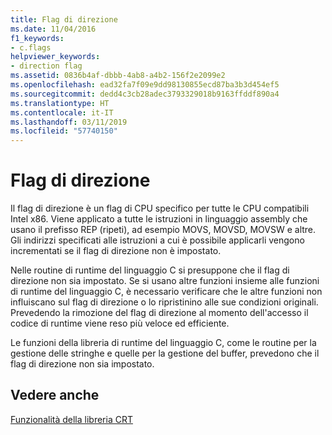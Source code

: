 ```yaml
---
title: Flag di direzione
ms.date: 11/04/2016
f1_keywords:
- c.flags
helpviewer_keywords:
- direction flag
ms.assetid: 0836b4af-dbbb-4ab8-a4b2-156f2e2099e2
ms.openlocfilehash: ead32fa7f09e9dd98130855ecd87ba3b3d454ef5
ms.sourcegitcommit: dedd4c3cb28adec3793329018b9163ffddf890a4
ms.translationtype: HT
ms.contentlocale: it-IT
ms.lasthandoff: 03/11/2019
ms.locfileid: "57740150"
---
```

# <a name="direction-flag"></a>Flag di direzione

Il flag di direzione è un flag di CPU specifico per tutte le CPU compatibili Intel x86. Viene applicato a tutte le istruzioni in linguaggio assembly che usano il prefisso REP (ripeti), ad esempio MOVS, MOVSD, MOVSW e altre. Gli indirizzi specificati alle istruzioni a cui è possibile applicarli vengono incrementati se il flag di direzione non è impostato.

Nelle routine di runtime del linguaggio C si presuppone che il flag di direzione non sia impostato. Se si usano altre funzioni insieme alle funzioni di runtime del linguaggio C, è necessario verificare che le altre funzioni non influiscano sul flag di direzione o lo ripristinino alle sue condizioni originali. Prevedendo la rimozione del flag di direzione al momento dell'accesso il codice di runtime viene reso più veloce ed efficiente.

Le funzioni della libreria di runtime del linguaggio C, come le routine per la gestione delle stringhe e quelle per la gestione del buffer, prevedono che il flag di direzione non sia impostato.

## <a name="see-also"></a>Vedere anche

[Funzionalità della libreria CRT](../c-runtime-library/crt-library-features.md)
